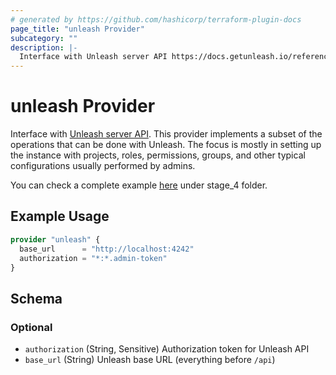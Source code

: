 ```yaml
---
# generated by https://github.com/hashicorp/terraform-plugin-docs
page_title: "unleash Provider"
subcategory: ""
description: |-
  Interface with Unleash server API https://docs.getunleash.io/reference/api/unleash. This provider implements a subset of the operations that can be done with Unleash. The focus is mostly in setting up the instance with projects, roles, permissions, groups, and other typical configurations usually performed by admins.
---
```


# unleash Provider

Interface with [Unleash server API](https://docs.getunleash.io/reference/api/unleash). This provider implements a subset of the operations that can be done with Unleash. The focus is mostly in setting up the instance with projects, roles, permissions, groups, and other typical configurations usually performed by admins.

You can check a complete example [here](https://github.com/Unleash/terraform-provider-unleash/tree/main/examples/staged) under stage_4 folder.

## Example Usage

```terraform
provider "unleash" {
  base_url      = "http://localhost:4242"
  authorization = "*:*.admin-token"
}
```

<!-- schema generated by tfplugindocs -->
## Schema

### Optional

- `authorization` (String, Sensitive) Authorization token for Unleash API
- `base_url` (String) Unleash base URL (everything before `/api`)
